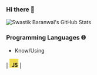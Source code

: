 ### Hi there 👋

![Swastik Baranwal's GitHub Stats](https://github-readme-stats.vercel.app/api?username=thiagohrcosta&show_icons=true&include_all_commits=true)


### Programming Languages 🌐

- Know/Using

| [<img src="https://raw.githubusercontent.com/github/explore/80688e429a7d4ef2fca1e82350fe8e3517d3494d/topics/javascript/javascript.png" alt="v logo" width="24">](https://vlang.io/)  | 